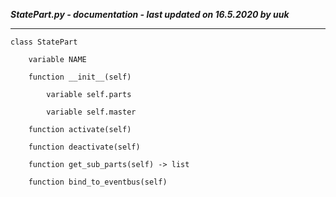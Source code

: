 ***StatePart.py - documentation - last updated on 16.5.2020 by uuk***
___

    class StatePart

        variable NAME

        function __init__(self)

            variable self.parts

            variable self.master

        function activate(self)

        function deactivate(self)

        function get_sub_parts(self) -> list

        function bind_to_eventbus(self)